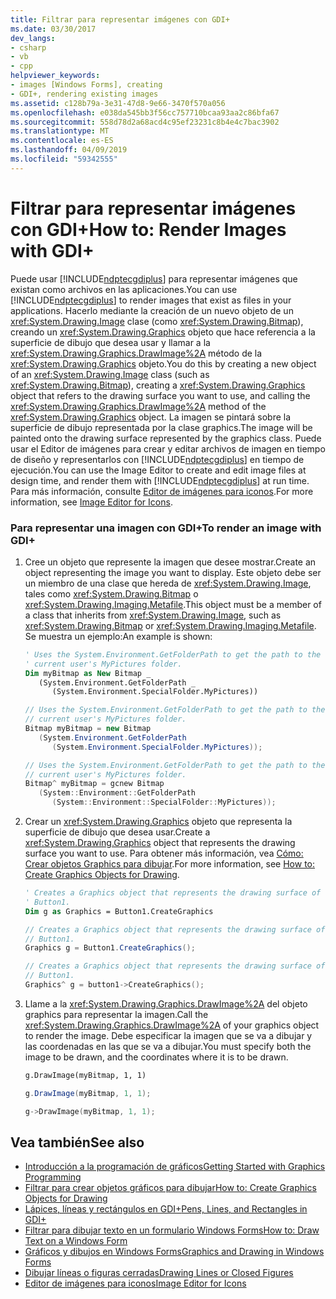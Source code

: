 ```yaml
---
title: Filtrar para representar imágenes con GDI+
ms.date: 03/30/2017
dev_langs:
- csharp
- vb
- cpp
helpviewer_keywords:
- images [Windows Forms], creating
- GDI+, rendering existing images
ms.assetid: c128b79a-3e31-47d8-9e66-3470f570a056
ms.openlocfilehash: e038da545bb3f56cc757710bcaa93aa2c86bfa67
ms.sourcegitcommit: 558d78d2a68acd4c95ef23231c8b4e4c7bac3902
ms.translationtype: MT
ms.contentlocale: es-ES
ms.lasthandoff: 04/09/2019
ms.locfileid: "59342555"
---
```

# <a name="how-to-render-images-with-gdi"></a><span data-ttu-id="45425-102">Filtrar para representar imágenes con GDI+</span><span class="sxs-lookup"><span data-stu-id="45425-102">How to: Render Images with GDI+</span></span>
<span data-ttu-id="45425-103">Puede usar [!INCLUDE[ndptecgdiplus](../../../../includes/ndptecgdiplus-md.md)] para representar imágenes que existan como archivos en las aplicaciones.</span><span class="sxs-lookup"><span data-stu-id="45425-103">You can use [!INCLUDE[ndptecgdiplus](../../../../includes/ndptecgdiplus-md.md)] to render images that exist as files in your applications.</span></span> <span data-ttu-id="45425-104">Hacerlo mediante la creación de un nuevo objeto de un <xref:System.Drawing.Image> clase (como <xref:System.Drawing.Bitmap>), creando un <xref:System.Drawing.Graphics> objeto que hace referencia a la superficie de dibujo que desea usar y llamar a la <xref:System.Drawing.Graphics.DrawImage%2A> método de la <xref:System.Drawing.Graphics> objeto.</span><span class="sxs-lookup"><span data-stu-id="45425-104">You do this by creating a new object of an <xref:System.Drawing.Image> class (such as <xref:System.Drawing.Bitmap>), creating a <xref:System.Drawing.Graphics> object that refers to the drawing surface you want to use, and calling the <xref:System.Drawing.Graphics.DrawImage%2A> method of the <xref:System.Drawing.Graphics> object.</span></span> <span data-ttu-id="45425-105">La imagen se pintará sobre la superficie de dibujo representada por la clase graphics.</span><span class="sxs-lookup"><span data-stu-id="45425-105">The image will be painted onto the drawing surface represented by the graphics class.</span></span> <span data-ttu-id="45425-106">Puede usar el Editor de imágenes para crear y editar archivos de imagen en tiempo de diseño y representarlos con [!INCLUDE[ndptecgdiplus](../../../../includes/ndptecgdiplus-md.md)] en tiempo de ejecución.</span><span class="sxs-lookup"><span data-stu-id="45425-106">You can use the Image Editor to create and edit image files at design time, and render them with [!INCLUDE[ndptecgdiplus](../../../../includes/ndptecgdiplus-md.md)] at run time.</span></span> <span data-ttu-id="45425-107">Para más información, consulte [Editor de imágenes para iconos](/cpp/windows/image-editor-for-icons).</span><span class="sxs-lookup"><span data-stu-id="45425-107">For more information, see [Image Editor for Icons](/cpp/windows/image-editor-for-icons).</span></span>  
  
### <a name="to-render-an-image-with-gdi"></a><span data-ttu-id="45425-108">Para representar una imagen con GDI+</span><span class="sxs-lookup"><span data-stu-id="45425-108">To render an image with GDI+</span></span>  
  
1. <span data-ttu-id="45425-109">Cree un objeto que represente la imagen que desee mostrar.</span><span class="sxs-lookup"><span data-stu-id="45425-109">Create an object representing the image you want to display.</span></span> <span data-ttu-id="45425-110">Este objeto debe ser un miembro de una clase que hereda de <xref:System.Drawing.Image>, tales como <xref:System.Drawing.Bitmap> o <xref:System.Drawing.Imaging.Metafile>.</span><span class="sxs-lookup"><span data-stu-id="45425-110">This object must be a member of a class that inherits from <xref:System.Drawing.Image>, such as <xref:System.Drawing.Bitmap> or <xref:System.Drawing.Imaging.Metafile>.</span></span> <span data-ttu-id="45425-111">Se muestra un ejemplo:</span><span class="sxs-lookup"><span data-stu-id="45425-111">An example is shown:</span></span>  
  
    ```vb  
    ' Uses the System.Environment.GetFolderPath to get the path to the   
    ' current user's MyPictures folder.  
    Dim myBitmap as New Bitmap _  
       (System.Environment.GetFolderPath _  
          (System.Environment.SpecialFolder.MyPictures))  
    ```  
  
    ```csharp  
    // Uses the System.Environment.GetFolderPath to get the path to the   
    // current user's MyPictures folder.  
    Bitmap myBitmap = new Bitmap  
       (System.Environment.GetFolderPath  
          (System.Environment.SpecialFolder.MyPictures));  
    ```  
  
    ```cpp  
    // Uses the System.Environment.GetFolderPath to get the path to the   
    // current user's MyPictures folder.  
    Bitmap^ myBitmap = gcnew Bitmap  
       (System::Environment::GetFolderPath  
          (System::Environment::SpecialFolder::MyPictures));  
    ```  
  
2. <span data-ttu-id="45425-112">Crear un <xref:System.Drawing.Graphics> objeto que representa la superficie de dibujo que desea usar.</span><span class="sxs-lookup"><span data-stu-id="45425-112">Create a <xref:System.Drawing.Graphics> object that represents the drawing surface you want to use.</span></span> <span data-ttu-id="45425-113">Para obtener más información, vea [Cómo: Crear objetos Graphics para dibujar](how-to-create-graphics-objects-for-drawing.md).</span><span class="sxs-lookup"><span data-stu-id="45425-113">For more information, see [How to: Create Graphics Objects for Drawing](how-to-create-graphics-objects-for-drawing.md).</span></span>  
  
    ```vb  
    ' Creates a Graphics object that represents the drawing surface of   
    ' Button1.  
    Dim g as Graphics = Button1.CreateGraphics  
    ```  
  
    ```csharp  
    // Creates a Graphics object that represents the drawing surface of   
    // Button1.  
    Graphics g = Button1.CreateGraphics();  
    ```  
  
    ```cpp  
    // Creates a Graphics object that represents the drawing surface of   
    // Button1.  
    Graphics^ g = button1->CreateGraphics();  
    ```  
  
3. <span data-ttu-id="45425-114">Llame a la <xref:System.Drawing.Graphics.DrawImage%2A> del objeto graphics para representar la imagen.</span><span class="sxs-lookup"><span data-stu-id="45425-114">Call the <xref:System.Drawing.Graphics.DrawImage%2A> of your graphics object to render the image.</span></span> <span data-ttu-id="45425-115">Debe especificar la imagen que se va a dibujar y las coordenadas en las que se va a dibujar.</span><span class="sxs-lookup"><span data-stu-id="45425-115">You must specify both the image to be drawn, and the coordinates where it is to be drawn.</span></span>  
  
    ```vb  
    g.DrawImage(myBitmap, 1, 1)  
    ```  
  
    ```csharp  
    g.DrawImage(myBitmap, 1, 1);  
    ```  
  
    ```cpp  
    g->DrawImage(myBitmap, 1, 1);  
    ```  
  
## <a name="see-also"></a><span data-ttu-id="45425-116">Vea también</span><span class="sxs-lookup"><span data-stu-id="45425-116">See also</span></span>

- [<span data-ttu-id="45425-117">Introducción a la programación de gráficos</span><span class="sxs-lookup"><span data-stu-id="45425-117">Getting Started with Graphics Programming</span></span>](getting-started-with-graphics-programming.md)
- [<span data-ttu-id="45425-118">Filtrar para crear objetos gráficos para dibujar</span><span class="sxs-lookup"><span data-stu-id="45425-118">How to: Create Graphics Objects for Drawing</span></span>](how-to-create-graphics-objects-for-drawing.md)
- [<span data-ttu-id="45425-119">Lápices, líneas y rectángulos en GDI+</span><span class="sxs-lookup"><span data-stu-id="45425-119">Pens, Lines, and Rectangles in GDI+</span></span>](pens-lines-and-rectangles-in-gdi.md)
- [<span data-ttu-id="45425-120">Filtrar para dibujar texto en un formulario Windows Forms</span><span class="sxs-lookup"><span data-stu-id="45425-120">How to: Draw Text on a Windows Form</span></span>](how-to-draw-text-on-a-windows-form.md)
- [<span data-ttu-id="45425-121">Gráficos y dibujos en Windows Forms</span><span class="sxs-lookup"><span data-stu-id="45425-121">Graphics and Drawing in Windows Forms</span></span>](graphics-and-drawing-in-windows-forms.md)
- [<span data-ttu-id="45425-122">Dibujar líneas o figuras cerradas</span><span class="sxs-lookup"><span data-stu-id="45425-122">Drawing Lines or Closed Figures</span></span>](/cpp/windows/drawing-lines-or-closed-figures-image-editor-for-icons)
- [<span data-ttu-id="45425-123">Editor de imágenes para iconos</span><span class="sxs-lookup"><span data-stu-id="45425-123">Image Editor for Icons</span></span>](/cpp/windows/image-editor-for-icons)
